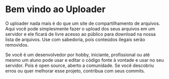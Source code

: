 # Bem vindo ao Uploader

O uploader nada mais é do que um site de compartilhamento de arquivos. Aqui você pode simplesmente
fazer o upload dos seus arquivos em um servidor e ele ficará de livre acesso ao público para download na nossa lista de arquivos.
Use com sabedoria, pois conteúdos ilegais serão removidos.

Se você é um desenvolvedor por hobby, iniciante, profissional ou até mesmo um aluno pode usar e editar o código fonte à vontade e usar no seu servidor. Pois é open source, aberto a comunidade. Se você descobriu erros ou quer melhorar esse projeto, contribua com seus commits.
